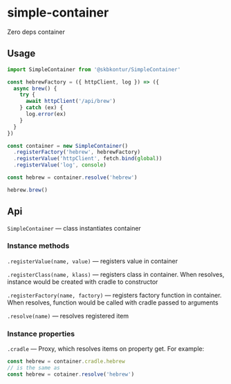 # simple-container

Zero deps container

## Usage

```js
import SimpleContainer from '@skbkontur/SimpleContainer'

const hebrewFactory = ({ httpClient, log }) => ({
  async brew() {
    try {
      await httpClient('/api/brew')
    } catch (ex) {
      log.error(ex)
    }
  }
})

const container = new SimpleContainer()
  .registerFactory('hebrew', hebrewFactory)
  .registerValue('httpClient', fetch.bind(global))
  .registerValue('log', console)

const hebrew = container.resolve('hebrew')

hebrew.brew()
```

## Api

`SimpleContainer` — class instantiates container

### Instance methods

`.registerValue(name, value)` — registers value in container

`.registerClass(name, klass)` — registers class in container. When resolves,
instance would be created with cradle to constructor

`.registerFactory(name, factory)` — registers factory function in container.
When resolves, function would be called with cradle passed to arguments

`.resolve(name)` — resolves registered item

### Instance properties

`.cradle` — Proxy, which resolves items on property get. For example:

```js
const hebrew = container.cradle.hebrew
// is the same as
const hebrew = cotainer.resolve('hebrew')
```
